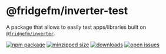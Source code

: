 # @fridgefm/inverter-test

A package that allows to easily test apps/libraries built on [`@fridgefm/inverter`]((https://www.npmjs.com/package/@fridgefm/inverter)).

[![npm package](https://img.shields.io/npm/v/@fridgefm/inverter-test?style=flat-square)](https://www.npmjs.com/package/@fridgefm/inverter-test)
[![minzipped size](https://img.shields.io/bundlephobia/minzip/@fridgefm/inverter-test?style=flat-square)](https://bundlephobia.com/package/@fridgefm/inverter-test)
[![downloads](https://img.shields.io/npm/dt/@fridgefm/inverter-test?style=flat-square)](https://www.npmjs.com/package/@fridgefm/inverter-test)
[![open issues](https://img.shields.io/github/issues-raw/ch1ller0/fridgefm-inverter?style=flat-square)](https://github.com/ch1ller0/fridgefm-inverter/issues)

